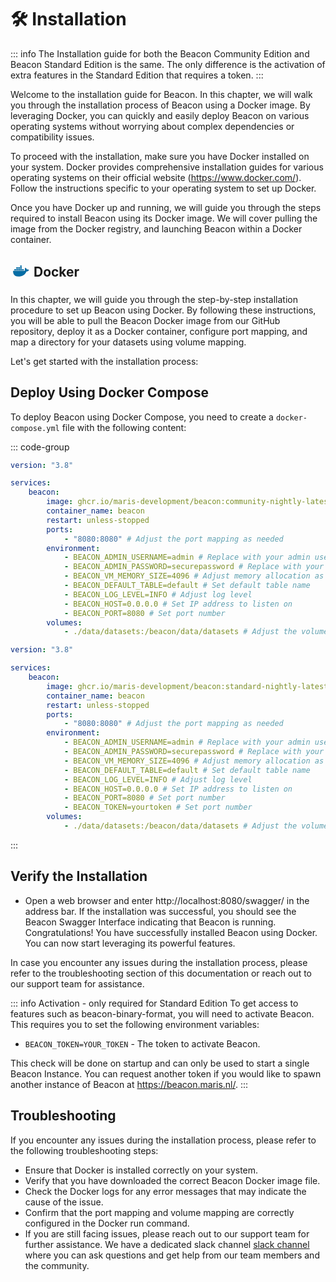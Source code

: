 # 🛠️ Installation

::: info
The Installation guide for both the Beacon Community Edition and Beacon Standard Edition is the same. The only difference is the activation of extra features in the Standard Edition that requires a token.
:::

Welcome to the installation guide for Beacon. In this chapter, we will walk you through the installation process of Beacon using a Docker image. By leveraging Docker, you can quickly and easily deploy Beacon on various operating systems without worrying about complex dependencies or compatibility issues.

To proceed with the installation, make sure you have Docker installed on your system. Docker provides comprehensive installation guides for various operating systems on their official website (https://www.docker.com/). Follow the instructions specific to your operating system to set up Docker.

Once you have Docker up and running, we will guide you through the steps required to install Beacon using its Docker image. We will cover pulling the image from the Docker registry, and launching Beacon within a Docker container.

<h2><svg style='display: inline-block; vertical-align:middle; position:relative; bottom:3px;' xmlns="http://www.w3.org/2000/svg" aria-label="Docker" role="img" viewBox="0 0 512 512" width="32px" height="32px" fill="#000000" stroke="#000000"><g id="SVGRepo_bgCarrier" stroke-width="0"></g><g id="SVGRepo_tracerCarrier" stroke-linecap="round" stroke-linejoin="round"></g><g id="SVGRepo_iconCarrier">
<path stroke="#066da5" stroke-width="38" d="M296 226h42m-92 0h42m-91 0h42m-91 0h41m-91 0h42m8-46h41m8 0h42m7 0h42m-42-46h42"></path><path fill="#066da5" d="m472 228s-18-17-55-11c-4-29-35-46-35-46s-29 35-8 74c-6 3-16 7-31 7H68c-5 19-5 145 133 145 99 0 173-46 208-130 52 4 63-39 63-39"></path></g></svg> Docker </h2>

In this chapter, we will guide you through the step-by-step installation procedure to set up Beacon using Docker. By following these instructions, you will be able to pull the Beacon Docker image from our GitHub repository, deploy it as a Docker container, configure port mapping, and map a directory for your datasets using volume mapping.

Let's get started with the installation process:

## Deploy Using Docker Compose

To deploy Beacon using Docker Compose, you need to create a `docker-compose.yml` file with the following content:

::: code-group

```yaml [docker-compose.community.yml]
version: "3.8"

services:
    beacon:
        image: ghcr.io/maris-development/beacon:community-nightly-latest
        container_name: beacon
        restart: unless-stopped
        ports:
            - "8080:8080" # Adjust the port mapping as needed
        environment:
            - BEACON_ADMIN_USERNAME=admin # Replace with your admin username
            - BEACON_ADMIN_PASSWORD=securepassword # Replace with your admin password
            - BEACON_VM_MEMORY_SIZE=4096 # Adjust memory allocation as needed (in MB)
            - BEACON_DEFAULT_TABLE=default # Set default table name
            - BEACON_LOG_LEVEL=INFO # Adjust log level
            - BEACON_HOST=0.0.0.0 # Set IP address to listen on
            - BEACON_PORT=8080 # Set port number
        volumes:
            - ./data/datasets:/beacon/data/datasets # Adjust the volume mapping as required
```

```yaml [docker-compose.standard.yml]
version: "3.8"

services:
    beacon:
        image: ghcr.io/maris-development/beacon:standard-nightly-latest
        container_name: beacon
        restart: unless-stopped
        ports:
            - "8080:8080" # Adjust the port mapping as needed
        environment:
            - BEACON_ADMIN_USERNAME=admin # Replace with your admin username
            - BEACON_ADMIN_PASSWORD=securepassword # Replace with your admin password
            - BEACON_VM_MEMORY_SIZE=4096 # Adjust memory allocation as needed (in MB)
            - BEACON_DEFAULT_TABLE=default # Set default table name
            - BEACON_LOG_LEVEL=INFO # Adjust log level
            - BEACON_HOST=0.0.0.0 # Set IP address to listen on
            - BEACON_PORT=8080 # Set port number
            - BEACON_TOKEN=yourtoken # Set port number
        volumes:
            - ./data/datasets:/beacon/data/datasets # Adjust the volume mapping as required
```

:::

## Verify the Installation

* Open a web browser and enter http://localhost:8080/swagger/ in the address bar.
If the installation was successful, you should see the Beacon Swagger Interface indicating that Beacon is running.
Congratulations! You have successfully installed Beacon using Docker. You can now start leveraging its powerful features.

In case you encounter any issues during the installation process, please refer to the troubleshooting section of this documentation or reach out to our support team for assistance.

::: info Activation - only required for Standard Edition
To get access to features such as beacon-binary-format, you will need to activate Beacon. This requires you to set the following environment variables:

- `BEACON_TOKEN=YOUR_TOKEN` - The token to activate Beacon.

This check will be done on startup and can only be used to start a single Beacon Instance. You can request another token if you would like to spawn another instance of Beacon at https://beacon.maris.nl/.
::: 

## Troubleshooting

If you encounter any issues during the installation process, please refer to the following troubleshooting steps:
- Ensure that Docker is installed correctly on your system.
- Verify that you have downloaded the correct Beacon Docker image file.
- Check the Docker logs for any error messages that may indicate the cause of the issue.
- Confirm that the port mapping and volume mapping are correctly configured in the Docker run command.
- If you are still facing issues, please reach out to our support team for further assistance. We have a dedicated slack channel <a href="https://join.slack.com/t/beacontechnic-wwa5548/shared_invite/zt-2dp1vv56r-tj_KFac0sAKNuAgUKPPDRg" rel="no-referrer"> slack channel </a> where you can ask questions and get help from our team members and the community.
